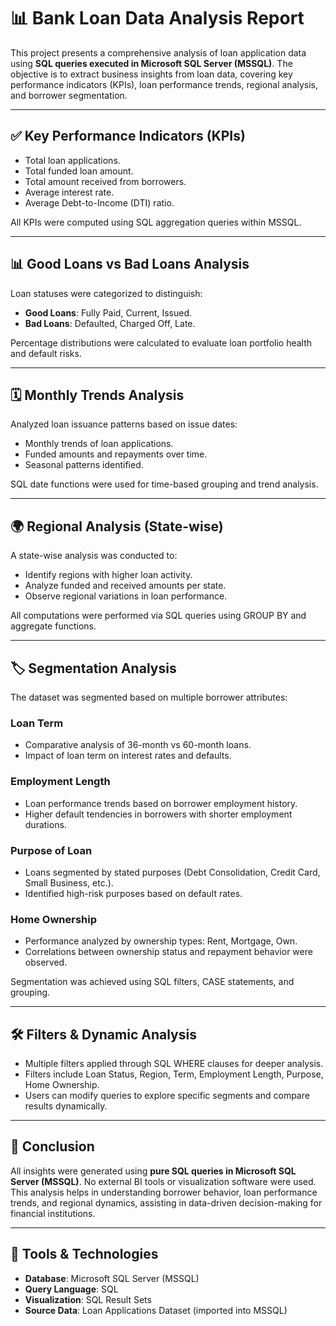 # 📊 Bank Loan Data Analysis Report 

This project presents a comprehensive analysis of loan application data using **SQL queries executed in Microsoft SQL Server (MSSQL)**. The objective is to extract business insights from loan data, covering key performance indicators (KPIs), loan performance trends, regional analysis, and borrower segmentation.

---

## ✅ Key Performance Indicators (KPIs)

- Total loan applications.
- Total funded loan amount.
- Total amount received from borrowers.
- Average interest rate.
- Average Debt-to-Income (DTI) ratio.

All KPIs were computed using SQL aggregation queries within MSSQL.

---

## 📊 Good Loans vs Bad Loans Analysis

Loan statuses were categorized to distinguish:
- **Good Loans**: Fully Paid, Current, Issued.
- **Bad Loans**: Defaulted, Charged Off, Late.

Percentage distributions were calculated to evaluate loan portfolio health and default risks.

---

## 🗓️ Monthly Trends Analysis

Analyzed loan issuance patterns based on issue dates:
- Monthly trends of loan applications.
- Funded amounts and repayments over time.
- Seasonal patterns identified.

SQL date functions were used for time-based grouping and trend analysis.

---

## 🌍 Regional Analysis (State-wise)

A state-wise analysis was conducted to:
- Identify regions with higher loan activity.
- Analyze funded and received amounts per state.
- Observe regional variations in loan performance.

All computations were performed via SQL queries using GROUP BY and aggregate functions.

---

## 🏷️ Segmentation Analysis

The dataset was segmented based on multiple borrower attributes:

### Loan Term
- Comparative analysis of 36-month vs 60-month loans.
- Impact of loan term on interest rates and defaults.

### Employment Length
- Loan performance trends based on borrower employment history.
- Higher default tendencies in borrowers with shorter employment durations.

### Purpose of Loan
- Loans segmented by stated purposes (Debt Consolidation, Credit Card, Small Business, etc.).
- Identified high-risk purposes based on default rates.

### Home Ownership
- Performance analyzed by ownership types: Rent, Mortgage, Own.
- Correlations between ownership status and repayment behavior were observed.

Segmentation was achieved using SQL filters, CASE statements, and grouping.

---

## 🛠️ Filters & Dynamic Analysis

- Multiple filters applied through SQL WHERE clauses for deeper analysis.
- Filters include Loan Status, Region, Term, Employment Length, Purpose, Home Ownership.
- Users can modify queries to explore specific segments and compare results dynamically.

---

## 📝 Conclusion

All insights were generated using **pure SQL queries in Microsoft SQL Server (MSSQL)**. No external BI tools or visualization software were used. This analysis helps in understanding borrower behavior, loan performance trends, and regional dynamics, assisting in data-driven decision-making for financial institutions.

---

## 📂 Tools & Technologies
- **Database**: Microsoft SQL Server (MSSQL)
- **Query Language**: SQL
- **Visualization**: SQL Result Sets 
- **Source Data**: Loan Applications Dataset (imported into MSSQL)

